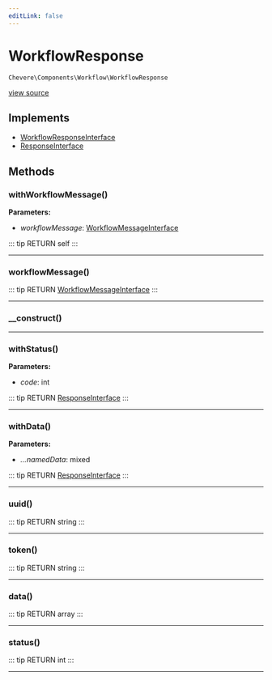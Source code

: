 ```yaml
---
editLink: false
---
```


# WorkflowResponse

`Chevere\Components\Workflow\WorkflowResponse`

[view source](https://github.com/chevere/chevere/blob/master/src/Chevere/Components/Workflow/WorkflowResponse.php)

## Implements

- [WorkflowResponseInterface](../../Interfaces/Workflow/WorkflowResponseInterface.md)
- [ResponseInterface](../../Interfaces/Response/ResponseInterface.md)

## Methods

### withWorkflowMessage()

**Parameters:**

- *workflowMessage*: [WorkflowMessageInterface](../../Interfaces/Workflow/WorkflowMessageInterface.md)

::: tip RETURN
self
:::

---

### workflowMessage()

::: tip RETURN
[WorkflowMessageInterface](../../Interfaces/Workflow/WorkflowMessageInterface.md)
:::

---

### __construct()

---

### withStatus()

**Parameters:**

- *code*: int

::: tip RETURN
[ResponseInterface](../../Interfaces/Response/ResponseInterface.md)
:::

---

### withData()

**Parameters:**

- *...namedData*: mixed

::: tip RETURN
[ResponseInterface](../../Interfaces/Response/ResponseInterface.md)
:::

---

### uuid()

::: tip RETURN
string
:::

---

### token()

::: tip RETURN
string
:::

---

### data()

::: tip RETURN
array
:::

---

### status()

::: tip RETURN
int
:::

---
